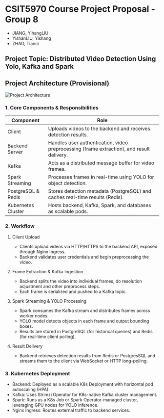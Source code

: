# CSIT5970 Course Project Proposal - Group 8

- JIANG, YihangLIU
- YishanLIU, Yishang
- ZHAO, Tianci

## Project Topic: Distributed Video Detection Using Yolo, Kafka and Spark

## Project Architecture (Provisional)

![Project Architecture](arch.png)

### **1. Core Components & Responsibilities**

| Component          | Role                                                                                      |
| ------------------ | ----------------------------------------------------------------------------------------- |
| Client             | Uploads videos to the backend and receives detection results.                             |
| Backend Server     | Handles user authentication, video preprocessing (frame extraction), and result delivery. |
| Kafka              | Acts as a distributed message buffer for video frames.                                    |
| Spark Streaming    | Processes frames in real-time using YOLO for object detection.                            |
| PostgreSQL & Redis | Stores detection metadata (PostgreSQL) and caches real-time results (Redis).              |
| Kubernetes Cluster | Hosts backend, Kafka, Spark, and databases as scalable pods.                              |

### **2. Workflow**

1. Client Upload

   - Clients upload videos via HTTP/HTTPS to the backend API, exposed through Nginx Ingress.
   - Backend validates user credentials and begin preprocessing the video.

2. Frame Extraction & Kafka Ingestion

   - Backend splits the video into individual frames, do resolution adjustment and other preprocess steps.
   - Each frame is serialized and pushed to a Kafka topic.

3. Spark Streaming & YOLO Processing

   - Spark consumes the Kafka stream and distributes frames across worker nodes.
   - YOLO model detects objects in each frame and output bounding boxes.
   - Results are stored in PostgreSQL (for historical queries) and Redis (for real-time client polling).

4. Result Delivery
   - Backend retrieves detection results from Redis or PostgresSQL and streams them to the client via WebSocket or HTTP long-polling.

### **3. Kubernetes Deployment**

- Backend: Deployed as a scalable K8s Deployment with horizontal pod autoscaling (HPA).
- Kafka: Uses Strimzi Operator for K8s-native Kafka cluster management.
- Spark: Runs as a K8s Job or Spark Operator-managed cluster, leveraging GPU nodes for YOLO inference.
- Nginx Ingress: Routes external traffic to backend services.
